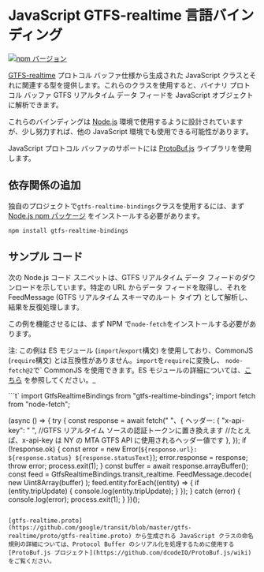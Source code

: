 # JavaScript GTFS-realtime 言語バインディング

[![npm バージョン](https://badge.fury.io/js/gtfs-realtime-bindings.svg)](http://badge.fury.io/js/gtfs-realtime-bindings)

[GTFS-realtime](https://github.com/google/transit/tree/master/gtfs-realtime) プロトコル バッファ仕様から生成された JavaScript クラスとそれに関連する型を提供します。これらのクラスを使用すると、バイナリ プロトコル バッファ GTFS リアルタイム データ フィードを JavaScript オブジェクトに解析できます。

これらのバインディングは [Node.js](http://nodejs.org/) 環境で使用するように設計されていますが、少し努力すれば、他の JavaScript 環境でも使用できる可能性があります。

JavaScript プロトコル バッファのサポートには [ProtoBuf.js](https://github.com/dcodeIO/ProtoBuf.js) ライブラリを使用します。

## 依存関係の追加

独自のプロジェクトで`gtfs-realtime-bindings`クラスを使用するには、まず [Node.js npm パッケージ](https://www.npmjs.com/package/gtfs-realtime-bindings) をインストールする必要があります。

```
npm install gtfs-realtime-bindings
```

## サンプル コード

次の Node.js コード スニペットは、GTFS リアルタイム データ フィードのダウンロードを示しています。特定の URL からデータ フィードを取得し、それをFeedMessage (GTFS リアルタイム スキーマのルート タイプ) として解析し、結果を反復処理します。

この例を機能させるには、まず NPM で`node-fetch`をインストールする必要があります。

注: この例は ES モジュール (`import`/`export`構文) を使用しており、CommonJS (`require`構文) とは互換性がありません。`import`を`require`に変換し、 `node-fetch@2`で` CommonJS を使用できます。ES モジュールの詳細については、[こちら](https://nodejs.org/api/esm.html) を参照してください。_

```t` import GtfsRealtimeBindings from "gtfs-realtime-bindings";
import fetch from "node-fetch";

(async () => {
 try {
    const response = await fetch("<GTFS-realtime source URL> "、{
      ヘッダー: {
       "x-api-key": "<redacted> ",
     //GTFS リアルタイム ソースの認証トークンに置き換えます
     //たとえば、x-api-key は NY の MTA GTFS API に使用されるヘッダー値です
      },
    });
    if (!response.ok) {
      const error = new Error(`${response.url}: ${response.status} ${response.statusText}`);
      error.response = response;
      throw error;
      process.exit(1);
    }
    const buffer = await response.arrayBuffer();
    const feed = GtfsRealtimeBindings.transit_realtime. FeedMessage.decode(
      new Uint8Array(buffer)
    );
    feed.entity.forEach((entity) => {
      if (entity.tripUpdate) {
       console.log(entity.tripUpdate);
      }
    });
 }
 catch (error) {
    console.log(error);
    process.exit(1);
 }
})();
```

[gtfs-realtime.proto](https://github.com/google/transit/blob/master/gtfs-realtime/proto/gtfs-realtime.proto) から生成される JavaScript クラスの命名規則の詳細については、Protocol Buffer のシリアル化を処理するために使用する [ProtoBuf.js プロジェクト](https://github.com/dcodeIO/ProtoBuf.js/wiki) をご覧ください。
